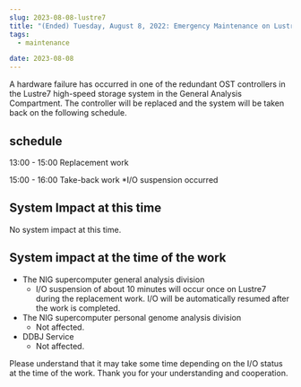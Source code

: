 ```yaml
---
slug: 2023-08-08-lustre7
title: "(Ended) Tuesday, August 8, 2022: Emergency Maintenance on Lustre7"
tags:
  - maintenance

date: 2023-08-08
---
```




A hardware failure has occurred in one of the redundant OST controllers in the Lustre7 high-speed storage system in the General Analysis Compartment. The controller will be replaced and the system will be taken back on the following schedule.

<!-- truncate -->

## schedule

13:00 - 15:00 Replacement work

15:00 - 16:00 Take-back work *I/O suspension occurred


## System Impact at this time

No system impact at this time.

## System impact at the time of the work

- The NIG supercomputer general analysis division
    - I/O suspension of about 10 minutes will occur once on Lustre7 during the replacement work. I/O will be automatically resumed after the work is completed.
- The NIG supercomputer personal genome analysis division
    - Not affected.
- DDBJ Service
    - Not affected.

Please understand that it may take some time depending on the I/O status at the time of the work. Thank you for your understanding and cooperation.
